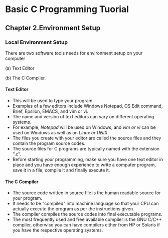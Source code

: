 # Basic C Programming Tuorial
## Chapter 2.Environment Setup
### Local Environment Setup

There are two software tools needs for environment setup on your computer

(a) Text Editor 

(b) The C Compiler.

#### Text Editor
* This will be used to type your program.
* Examples of a few editors include Windows Notepad, OS Edit command, Brief, Epsilon, EMACS, and vim or vi.
* The name and version of text editors can vary on different operating systems.
* For example, _Notepad_ will be used on Windows, and _vim or vi_ can be used on Windows as well as on _Linux or UNIX._
* The files you create with your editor are called the source files and they contain the program source codes. 
* The source files for C programs are typically named with the extension ".c".
* Before starting your programming, make sure you have one text editor in place and you have enough experience to write a computer program, save it in a file, compile it and finally execute it.
#### The C Compiler
* The source code written in source file is the human readable source for your program. 
* It needs to be "compiled" into machine language so that your CPU can actually execute the program as per the instructions given.
* The compiler compiles the source codes into final executable programs. 
* The most frequently used and free available compiler is the GNU C/C++ compiler, otherwise you can have compilers either from HP or Solaris if you have the respective operating systems.